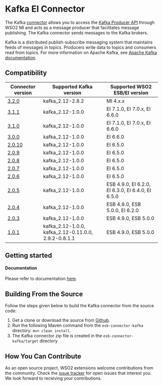 # Kafka EI Connector

The Kafka [connector](https://mi.docs.wso2.com/en/latest/reference/connectors/kafka-connector/kafka-connector-overview/) allows you to access the [Kafka 
Producer API](http://kafka.apache.org/documentation.html#producerapi) through WSO2 MI and acts as a message producer 
that facilitates message publishing. The Kafka connector sends messages to the Kafka brokers. 

Kafka is a distributed publish-subscribe messaging system that maintains feeds of messages in topics. Producers write
data to topics and consumers read from topics. For more information on Apache Kafka, see [Apache Kafka documentation](http://kafka.apache.org/documentation.html). 



## Compatibility

| Connector version                                                                                                     | Supported Kafka version | Supported WSO2 ESB/EI version |
|-----------------------------------------------------------------------------------------------------------------------| ---------------|------------- |
| [3.2.0](https://github.com/wso2-extensions/esb-connector-kafka/tree/v3.2.0)                                           | kafka_2.12-2.8.2 | MI 4.x.x   |
| [3.1.1](https://github.com/wso2-extensions/esb-connector-kafka/tree/v3.1.1)                                           | kafka_2.12-1.0.0 | EI 7.1.0, EI 7.0.x, EI 6.6.0   |
| [3.1.0](https://github.com/wso2-extensions/esb-connector-kafka/tree/v3.1.0)                                           | kafka_2.12-1.0.0 | EI 7.1.0, EI 7.0.x, EI 6.6.0   |
| [3.0.0](https://github.com/wso2-extensions/esb-connector-kafka/tree/v3.0.0)                                           | kafka_2.12-1.0.0 | EI 6.6.0   |
| [2.0.10](https://github.com/wso2-extensions/esb-connector-kafka/tree/org.wso2.carbon.connector.kafkaTransport-2.0.10) | kafka_2.12-1.0.0 | EI 6.5.0   |
| [2.0.9](https://github.com/wso2-extensions/esb-connector-kafka/tree/org.wso2.carbon.connector.kafkaTransport-2.0.9)   | kafka_2.12-1.0.0 | EI 6.5.0   |
| [2.0.8](https://github.com/wso2-extensions/esb-connector-kafka/tree/org.wso2.carbon.connector.kafkaTransport-2.0.8)   | kafka_2.12-1.0.0 | EI 6.5.0   |
| [2.0.7](https://github.com/wso2-extensions/esb-connector-kafka/tree/org.wso2.carbon.connector.kafkaTransport-2.0.7)   | kafka_2.12-1.0.0 | EI 6.5.0   |
| [2.0.6](https://github.com/wso2-extensions/esb-connector-kafka/tree/org.wso2.carbon.connector.kafkaTransport-2.0.6)   | kafka_2.12-1.0.0 | EI 6.5.0   |
| [2.0.5](https://github.com/wso2-extensions/esb-connector-kafka/tree/org.wso2.carbon.connector.kafkaTransport-2.0.5)   | kafka_2.12-1.0.0 |ESB 4.9.0, EI 6.2.0, EI 6.3.0, EI 6.4.0, EI 6.5.0   |
| [2.0.4](https://github.com/wso2-extensions/esb-connector-kafka/tree/org.wso2.carbon.connector.kafkaTransport-2.0.4)   | kafka_2.12-1.0.0 |ESB 4.9.0, ESB 5.0.0, EI 6.2.0   |
| [2.0.3](https://github.com/wso2-extensions/esb-connector-kafka/tree/org.wso2.carbon.connector.kafkaTransport-2.0.3)   | kafka_2.12-1.0.0|ESB 4.9.0, ESB 5.0.0   |
| [1.0.1](https://github.com/wso2-extensions/esb-connector-kafka/tree/org.wso2.carbon.connector.kafkaTransport-1.0.1)   | kafka_2.12-1.0.0, kafka_2.12-0.11.0.0, 2.9.2-0.8.1.1 |ESB 4.9.0, ESB 5.0.0    |

## Getting started

#### Documentation

Please refer to documentation [here](https://mi.docs.wso2.com/en/latest/reference/connectors/kafka-connector/kafka-connector-overview/).

## Building From the Source

Follow the steps given below to build the Kafka connector from the source code:

1. Get a clone or download the source from [Github](https://github.com/wso2-extensions/esb-connector-kafka).
2. Run the following Maven command from the `esb-connector-kafka` directory: `mvn clean install`.
3. The Kafka connector zip file is created in the `esb-connector-kafka/target` directory

## How You Can Contribute

As an open source project, WSO2 extensions welcome contributions from the community.
Check the [issue tracker](https://github.com/wso2-extensions/esb-connector-kafka/issues) for open issues that interest you. We look forward to receiving your contributions.
